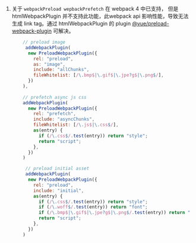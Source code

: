 1. 关于 `webpackPreload wepbackPrefetch` 在 webpack 4 中已支持， 但是 htmlWebpackPlugin 并不支持此功能，此webpack api 影响性能，导致无法生成 link tag。通过 htmlWebpackPlugin 的 plugin [@vue/preload-webpack-plugin](https://www.npmjs.com/package/@vue/preload-webpack-plugin) 可解决。

   ```js
       // preload image
   		addWebpackPlugin(
         new PreloadWebpackPlugin({
           rel: "preload",
           as: "image",
           include: "allChunks",
           fileWhitelist: [/\.bmp$|\.gif$|\.jpe?g$|\.png$/],
         })
       ),
         
       // prefetch async js css
       addWebpackPlugin(
         new PreloadWebpackPlugin({
           rel: "prefetch",
           include: "asyncChunks",
           fileWhitelist: [/\.js$|\.css$/],
           as(entry) {
             if (/\.css$/.test(entry)) return "style";
             return "script";
           },
         })
       )
   
   		// preload initial asset
   		addWebpackPlugin(
         new PreloadWebpackPlugin({
           rel: "preload",
           include: "initial",
           as(entry) {
             if (/\.css$/.test(entry)) return "style";
             if (/\.woff$/.test(entry)) return "font";
             if (/\.bmp$|\.gif$|\.jpe?g$|\.png$/.test(entry)) return "image";
             return "script";
           },
         })
       )
   ```

   
